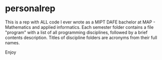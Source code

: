 # personalrep

This is a rep with ALL code I ever wrote as a MIPT DAFE bachelor at MAP - Mathematics and applied informatics.
Each semester folder contains a file "program" with a list of all programming disciplines, followed by a brief contents description.
Titles of discipline folders are acronyms from their full names.

Enjoy
